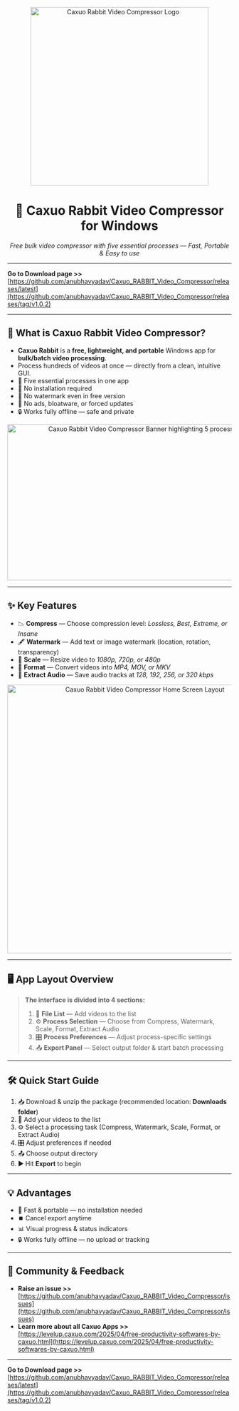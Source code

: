 <p align="center">
  <img width="400" height="400" alt="Caxuo Rabbit Video Compressor Logo" src="https://github.com/user-attachments/assets/6115dcdc-6ccc-4f96-988e-37094f9f9cd6" />
</p>

<h1 align="center">🎥 Caxuo Rabbit Video Compressor for Windows</h1>

<p align="center">
  <em>Free bulk video compressor with five essential processes — Fast, Portable & Easy to use</em>
</p>

---

**Go to Download page >>** [https://github.com/anubhavyadav/Caxuo_RABBIT_Video_Compressor/releases/latest](https://github.com/anubhavyadav/Caxuo_RABBIT_Video_Compressor/releases/tag/v1.0.2)

---

## 📌 What is Caxuo Rabbit Video Compressor?

- **Caxuo Rabbit** is a **free, lightweight, and portable** Windows app for **bulk/batch video processing**.  
- Process hundreds of videos at once — directly from a clean, intuitive GUI.  
- 🧩 Five essential processes in one app  
- 🧱 No installation required  
- 🚫 No watermark even in free version  
- 🧼 No ads, bloatware, or forced updates  
- 🔒 Works fully offline — safe and private  

<p align="center">
  <img width="600" height="350" alt="Caxuo Rabbit Video Compressor Banner highlighting 5 processes" src="https://github.com/user-attachments/assets/dc85a7ac-6981-4cce-81f5-8bb6943b8ff3" />
</p>

---

## ✨ Key Features

- 📉 **Compress** — Choose compression level: *Lossless, Best, Extreme, or Insane*  
- 🖋️ **Watermark** — Add text or image watermark (location, rotation, transparency)  
- 📏 **Scale** — Resize video to *1080p, 720p, or 480p*  
- 🔄 **Format** — Convert videos into *MP4, MOV, or MKV*  
- 🎵 **Extract Audio** — Save audio tracks at *128, 192, 256, or 320 kbps*  

<p align="center">
  <img width="602" height="602" alt="Caxuo Rabbit Video Compressor Home Screen Layout" src="https://github.com/user-attachments/assets/92cf2b72-59c4-45ab-84f0-fcb6d4284ffe" />
</p>

---

## 🖥️ App Layout Overview

> **The interface is divided into 4 sections:**  
> 1. 📂 **File List** — Add videos to the list  
> 2. ⚙️ **Process Selection** — Choose from Compress, Watermark, Scale, Format, Extract Audio  
> 3. 🎛️ **Process Preferences** — Adjust process-specific settings  
> 4. 📤 **Export Panel** — Select output folder & start batch processing  

---

## 🛠️ Quick Start Guide

1. 📥 Download & unzip the package (recommended location: **Downloads folder**)  
2. 📂 Add your videos to the list  
3. ⚙️ Select a processing task (Compress, Watermark, Scale, Format, or Extract Audio)  
4. 🎛️ Adjust preferences if needed  
5. 📤 Choose output directory  
6. ▶️ Hit **Export** to begin  

---

## 💡 Advantages

- 🚀 Fast & portable — no installation needed  
- ⏹️ Cancel export anytime  
- 📊 Visual progress & status indicators  
- 🔒 Works fully offline — no upload or tracking  

---

## 🤝 Community & Feedback

- **Raise an issue >>** [https://github.com/anubhavyadav/Caxuo_RABBIT_Video_Compressor/issues](https://github.com/anubhavyadav/Caxuo_RABBIT_Video_Compressor/issues)  
- **Learn more about all Caxuo Apps >>** [https://levelup.caxuo.com/2025/04/free-productivity-softwares-by-caxuo.html](https://levelup.caxuo.com/2025/04/free-productivity-softwares-by-caxuo.html)

---

**Go to Download page >>** [https://github.com/anubhavyadav/Caxuo_RABBIT_Video_Compressor/releases/latest](https://github.com/anubhavyadav/Caxuo_RABBIT_Video_Compressor/releases/tag/v1.0.2)
